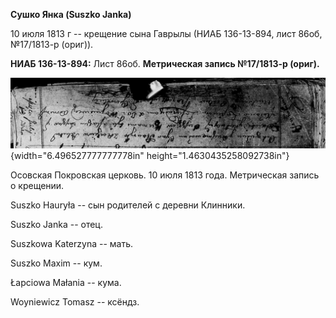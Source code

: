 **Сушко Янка (Suszko Janka)**

10 июля 1813 г -- крещение сына Гаврылы (НИАБ 136-13-894, лист 86об,
№17/1813-р (ориг)).

**НИАБ 136-13-894:** Лист 86об. **Метрическая запись №17/1813-р
(ориг).**

![](./media/699fdfa1b577bf9d770696d92e5fc5d63d022aea.png){width="6.496527777777778in"
height="1.4630435258092738in"}

Осовская Покровская церковь. 10 июля 1813 года. Метрическая запись о
крещении.

Suszko Hauryła -- сын родителей с деревни Клинники.

Suszko Janka -- отец.

Suszkowa Katerzyna -- мать.

Suszko Maxim -- кум.

Łapciowa Małania -- кума.

Woyniewicz Tomasz -- ксёндз.
